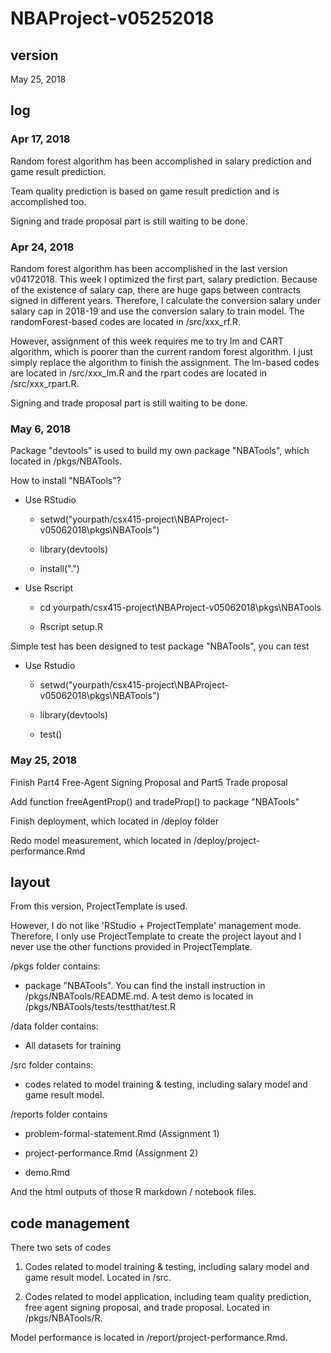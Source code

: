# NBAProject-v05252018

## version

May 25, 2018


## log

### Apr 17, 2018

Random forest algorithm has been accomplished in salary prediction and game result prediction.

Team quality prediction is based on game result prediction and is accomplished too.

Signing and trade proposal part is still waiting to be done.

### Apr 24, 2018

Random forest algorithm has been accomplished in the last version v04172018.
This week I optimized the first part, salary prediction.
Because of the existence of salary cap, there are huge gaps between contracts signed in different years.
Therefore, I calculate the conversion salary under salary cap in 2018-19 and use the conversion salary to train model.
The randomForest-based codes are located in /src/xxx_rf.R.

However, assignment of this week requires me to try lm and CART algorithm, which is poorer than the current random forest algorithm.
I just simply replace the algorithm to finish the assignment.
The lm-based codes are located in /src/xxx_lm.R and the rpart codes are located in /src/xxx_rpart.R.

Signing and trade proposal part is still waiting to be done.

### May 6, 2018

Package "devtools" is used to build my own package "NBATools", which located in /pkgs/NBATools.

How to install "NBATools"?

- Use RStudio

    - setwd("yourpath/csx415-project\NBAProject-v05062018\pkgs\NBATools")

    - library(devtools)

    - install(".")

- Use Rscript

    - cd yourpath/csx415-project\NBAProject-v05062018\pkgs\NBATools

    - Rscript setup.R

Simple test has been designed to test package "NBATools", you can test

- Use Rstudio

    - setwd("yourpath/csx415-project\NBAProject-v05062018\pkgs\NBATools")

    - library(devtools)

    - test()

### May 25, 2018

Finish Part4 Free-Agent Signing Proposal and Part5 Trade proposal

Add function freeAgentProp() and tradeProp() to package "NBATools"

Finish deployment, which located in /deploy folder

Redo model measurement, which located in /deploy/project-performance.Rmd

## layout

From this version, ProjectTemplate is used.

However, I do not like 'RStudio + ProjectTemplate' management mode.
Therefore, I only use ProjectTemplate to create the project layout and I never use the other functions provided in ProjectTemplate.

/pkgs folder contains:

- package "NBATools". You can find the install instruction in /pkgs/NBATools/README.md. A test demo is located in /pkgs/NBATools/tests/testthat/test.R

/data folder contains:

- All datasets for training

/src folder contains:

- codes related to model training & testing, including salary model and game result model.

/reports folder contains

- problem-formal-statement.Rmd (Assignment 1)

- project-performance.Rmd (Assignment 2)

- demo.Rmd

And the html outputs of those R markdown / notebook files.


## code management

There two sets of codes

1. Codes related to model training & testing, including salary model and game result model. Located in /src.

2. Codes related to model application, including team quality prediction, free agent signing proposal, and trade proposal. Located in /pkgs/NBATools/R.



Model performance is located in /report/project-performance.Rmd.

